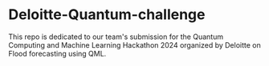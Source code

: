 # Deloitte-Quantum-challenge

This repo is dedicated to our team's submission for the Quantum Computing and Machine Learning Hackathon 2024 organized by Deloitte on Flood forecasting using QML.
